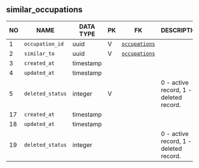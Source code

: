 similar_occupations
----------------------------


NO | NAME | DATA TYPE | PK | FK | DESCRIPTION            
---|------|-----------|----|----|-------------
1|`occupation_id` | uuid | V | [`occupations`](occupations.md) | 
2|`similar_to` | uuid | V | [`occupations`](occupations.md) | 
3|`created_at` | timestamp |  |  | 
4|`updated_at` | timestamp |  |  | 
5|`deleted_status` | integer | V |  | 0 - active record, 1 - deleted record.
17|`created_at` | timestamp |  |  | 
18|`updated_at` | timestamp |  |  | 
19|`deleted_status` | integer |  |  | 0 - active record, 1 - deleted record.
